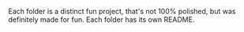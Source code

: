 Each folder is a distinct fun project, that's not 100% polished, but was definitely made for fun. Each folder has its own README.
